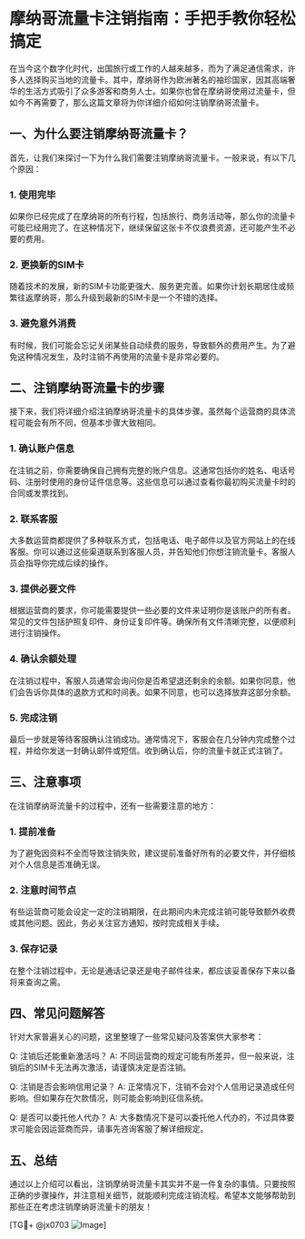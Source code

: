 # 摩纳哥流量卡注销指南：手把手教你轻松搞定

在当今这个数字化时代，出国旅行或工作的人越来越多，而为了满足通信需求，许多人选择购买当地的流量卡。其中，摩纳哥作为欧洲著名的袖珍国家，因其高端奢华的生活方式吸引了众多游客和商务人士。如果你也曾在摩纳哥使用过流量卡，但如今不再需要了，那么这篇文章将为你详细介绍如何注销摩纳哥流量卡。

## 一、为什么要注销摩纳哥流量卡？

首先，让我们来探讨一下为什么我们需要注销摩纳哥流量卡。一般来说，有以下几个原因：

### 1. 使用完毕
如果你已经完成了在摩纳哥的所有行程，包括旅行、商务活动等，那么你的流量卡可能已经用完了。在这种情况下，继续保留这张卡不仅浪费资源，还可能产生不必要的费用。

### 2. 更换新的SIM卡
随着技术的发展，新的SIM卡功能更强大、服务更完善。如果你计划长期居住或频繁往返摩纳哥，那么升级到最新的SIM卡是一个不错的选择。

### 3. 避免意外消费
有时候，我们可能会忘记关闭某些自动续费的服务，导致额外的费用产生。为了避免这种情况发生，及时注销不再使用的流量卡是非常必要的。

## 二、注销摩纳哥流量卡的步骤

接下来，我们将详细介绍注销摩纳哥流量卡的具体步骤。虽然每个运营商的具体流程可能会有所不同，但基本步骤大致相同。

### 1. 确认账户信息
在注销之前，你需要确保自己拥有完整的账户信息。这通常包括你的姓名、电话号码、注册时使用的身份证件信息等。这些信息可以通过查看你最初购买流量卡时的合同或发票找到。

### 2. 联系客服
大多数运营商都提供了多种联系方式，包括电话、电子邮件以及官方网站上的在线客服。你可以通过这些渠道联系到客服人员，并告知他们你想注销流量卡。客服人员会指导你完成后续的操作。

### 3. 提供必要文件
根据运营商的要求，你可能需要提供一些必要的文件来证明你是该账户的所有者。常见的文件包括护照复印件、身份证复印件等。确保所有文件清晰完整，以便顺利进行注销操作。

### 4. 确认余额处理
在注销过程中，客服人员通常会询问你是否希望退还剩余的余额。如果你同意，他们会告诉你具体的退款方式和时间表。如果不同意，也可以选择放弃这部分余额。

### 5. 完成注销
最后一步就是等待客服确认注销成功。通常情况下，客服会在几分钟内完成整个过程，并给你发送一封确认邮件或短信。收到确认后，你的流量卡就正式注销了。

## 三、注意事项

在注销摩纳哥流量卡的过程中，还有一些需要注意的地方：

### 1. 提前准备
为了避免因资料不全而导致注销失败，建议提前准备好所有的必要文件，并仔细核对个人信息是否准确无误。

### 2. 注意时间节点
有些运营商可能会设定一定的注销期限，在此期间内未完成注销可能导致额外收费或其他问题。因此，务必关注官方通知，按时完成相关手续。

### 3. 保存记录
在整个注销过程中，无论是通话记录还是电子邮件往来，都应该妥善保存下来以备将来查询之需。

## 四、常见问题解答

针对大家普遍关心的问题，这里整理了一些常见疑问及答案供大家参考：

Q: 注销后还能重新激活吗？
A: 不同运营商的规定可能有所差异，但一般来说，注销后的SIM卡无法再次激活，请谨慎决定是否注销。

Q: 注销是否会影响信用记录？
A: 正常情况下，注销不会对个人信用记录造成任何影响。但如果存在欠款情况，则可能会影响到征信系统。

Q: 是否可以委托他人代办？
A: 大多数情况下是可以委托他人代办的，不过具体要求可能会因运营商而异，请事先咨询客服了解详细规定。

## 五、总结

通过以上介绍可以看出，注销摩纳哥流量卡其实并不是一件复杂的事情。只要按照正确的步骤操作，并注意相关细节，就能顺利完成注销流程。希望本文能够帮助到那些正在考虑注销摩纳哥流量卡的朋友！

[TG💪+ @jx0703 ![Image](https://github.com/user-attachments/assets/dbca1d08-cadb-493c-b0ec-ad6f7a83f270)]